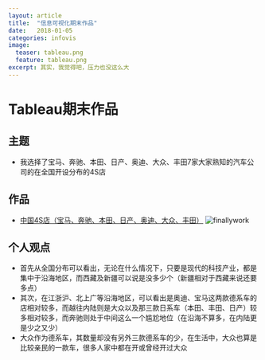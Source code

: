 ```yaml
---
layout: article
title:  "信息可视化期末作品"
date:   2018-01-05
categories: infovis
image:
  teaser: tableau.png
  feature: tableau.png
excerpt: 其实，我觉得吧，压力也没这么大
---
```


# Tableau期末作品

## 主题
- 我选择了宝马、奔驰、本田、日产、奥迪、大众、丰田7家大家熟知的汽车公司的在全国开设分布的4S店

## 作品
- [中国4S店（宝马、奔驰、本田、日产、奥迪、大众、丰田）](https://luo00789.github.io/infovis/qimo/index.html)
![finallywork](https://luo00789.github.io/images/tableau.png)

## 个人观点
- 首先从全国分布可以看出，无论在什么情况下，只要是现代的科技产业，都是集中于沿海地区，而西藏及新疆可以说是没多少个（新疆相对于西藏来说还要多点）
- 其次，在江浙沪、北上广等沿海地区，可以看出是奥迪、宝马这两款德系车的店相对较多，而越往内陆则是大众以及那三款日系车（本田、丰田、日产）较多相对较多，而奔驰则处于中间这么一个尴尬地位（在沿海不算多，在内陆更是少之又少）
- 大众作为德系车，其数量却没有另外三款德系车的少，在生活中，大众也算是比较亲民的一款车，很多人家中都在开或曾经开过大众

